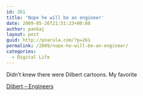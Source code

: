 ```yaml
---
id: 261
title: 'Nope he will be an engineer'
date: 2009-05-26T21:51:23+00:00
author: pankaj
layout: post
guid: http://pnarula.com/?p=261
permalink: /2009/nope-he-will-be-an-engineer/
categories:
  - Digital Life
---
```

<p style="text-align: left;">
  Didn&#8217;t knew there were Dilbert cartoons. My favorite
</p>

<p style="text-align: left;">
  <a href="http://www.youtube.com/watch?v=qOtoujYOWw0" onclick="_gaq.push(['_trackEvent', 'outbound-article', 'http://www.youtube.com/watch?v=qOtoujYOWw0', 'Dilbert &#8211; Engineers']);" >Dilbert &#8211; Engineers</a>
</p>